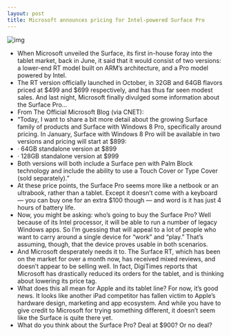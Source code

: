 ```yaml
---
layout: post
title: Microsoft announces pricing for Intel-powered Surface Pro
---
```

![img](http://media.idownloadblog.com/wp-content/uploads/2012/11/Surface-table-left-angled-red-cover.jpg)
* When Microsoft unveiled the Surface, its first in-house foray into the tablet market, back in June, it said that it would consist of two versions: a lower-end RT model built on ARM’s architecture, and a Pro model powered by Intel.
* The RT version officially launched in October, in 32GB and 64GB flavors priced at $499 and $699 respectively, and has thus far seen modest sales. And last night, Microsoft finally divulged some information about the Surface Pro…
* From The Official Microsoft Blog (via CNET):
* “Today, I want to share a bit more detail about the growing Surface family of products and Surface with Windows 8 Pro, specifically around pricing. In January, Surface with Windows 8 Pro will be available in two versions and pricing will start at $899:
* · 64GB standalone version at $899
* · 128GB standalone version at $999
* Both versions will both include a Surface pen with Palm Block technology and include the ability to use a Touch Cover or Type Cover (sold separately).”
* At these price points, the Surface Pro seems more like a netbook or an ultrabook, rather than a tablet. Except it doesn’t come with a keyboard — you can buy one for an extra $100 though — and word is it has just 4 hours of battery life.
* Now, you might be asking: who’s going to buy the Surface Pro? Well because of its Intel processor, it will be able to run a number of legacy Windows apps. So I’m guessing that will appeal to a lot of people who want to carry around a single device for “work” and “play.” That’s assuming, though, that the device proves usable in both scenarios.
* And Microsoft desperately needs it to. The Surface RT, which has been on the market for over a month now, has received mixed reviews, and doesn’t appear to be selling well. In fact, DigiTimes reports that Microsoft has drastically reduced its orders for the tablet, and is thinking about lowering its price tag.
* What does this all mean for Apple and its tablet line? For now, it’s good news. It looks like another iPad competitor has fallen victim to Apple’s hardware design, marketing and app ecosystem. And while you have to give credit to Microsoft for trying something different, it doesn’t seem like the Surface is quite there yet.
* What do you think about the Surface Pro? Deal at $900? Or no deal?

